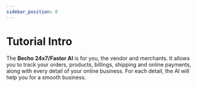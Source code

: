 ```yaml
---
sidebar_position: 0
---
```


# Tutorial Intro

The **Becho 24x7/Fastor AI** is for you, the vendor and merchants. It allows you to track your orders, products, billings, shipping and online payments, along with every detail of your online business. For each detail, the AI will help you for a smooth business.